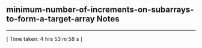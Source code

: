 <h2>minimum-number-of-increments-on-subarrays-to-form-a-target-array Notes</h2><hr>[ Time taken: 4 hrs 53 m 58 s ]